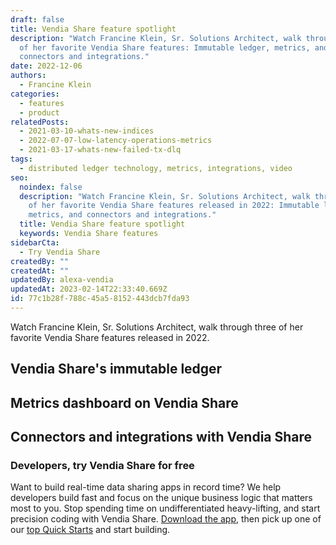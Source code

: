 ```yaml
---
draft: false
title: Vendia Share feature spotlight
description: "Watch Francine Klein, Sr. Solutions Architect, walk through three
  of her favorite Vendia Share features: Immutable ledger, metrics, and
  connectors and integrations."
date: 2022-12-06
authors:
  - Francine Klein
categories:
  - features
  - product
relatedPosts:
  - 2021-03-10-whats-new-indices
  - 2022-07-07-low-latency-operations-metrics
  - 2021-03-17-whats-new-failed-tx-dlq
tags:
  - distributed ledger technology, metrics, integrations, video
seo:
  noindex: false
  description: "Watch Francine Klein, Sr. Solutions Architect, walk through three
    of her favorite Vendia Share features released in 2022: Immutable ledger,
    metrics, and connectors and integrations."
  title: Vendia Share feature spotlight
  keywords: Vendia Share features
sidebarCta:
  - Try Vendia Share
createdBy: ""
createdAt: ""
updatedBy: alexa-vendia
updatedAt: 2023-02-14T22:33:40.669Z
id: 77c1b28f-788c-45a5-8152-443dcb7fda93
---
```


Watch Francine Klein, Sr. Solutions Architect, walk through three of her favorite Vendia Share features released in 2022.

## Vendia Share's immutable ledger

<YouTube aspectRatio="16:9" title="Immutable Ledger" url="https://www.youtube.com/watch?v=qarGKCXQrec" />

## Metrics dashboard on Vendia Share

<YouTube aspectRatio="16:9" title="Metrics" url="https://www.youtube.com/watch?v=7heRgdMf6vY" />

## Connectors and integrations with Vendia Share

<YouTube aspectRatio="16:9" title="Connectors and integrations" url="https://www.youtube.com/watch?v=zWy5_RB77vs" />

### Developers, try Vendia Share for free

Want to build real-time data sharing apps in record time? We help developers build fast and focus on the unique business logic that matters most to you. Stop spending time on undifferentiated heavy-lifting, and start precision coding with Vendia Share. [Download the app](https://share.vendia.net/), then pick up one of our [top Quick Starts](https://www.vendia.com/docs/share/quickstart) and start building.